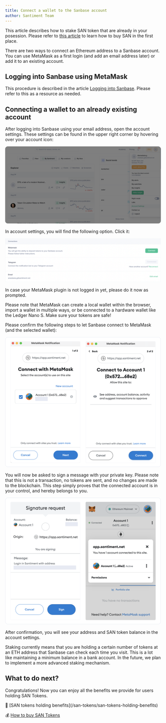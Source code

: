```yaml
---
title: Connect a wallet to the Sanbase account
author: Santiment Team
---
```


<Notebox type="pin">This article describes how to stake SAN token that are already in your posession. Please refer to [this article](/san-tokens/how-to-buy-san-tokens/) to learn how to buy SAN in the first place.</Notebox>

There are two ways to connect an Ethereum address to a Sanbase account. You can use MetaMask as a first login (and add an email address later) or add it to an existing account.

## Logging into Sanbase using MetaMask

This procedure is described in the article [Logging into Sanbase](/sanbase/logging-into-sanbase/). Please refer to this as a resource as needed.

## Connecting a wallet to an already existing account

After logging into Sanbase using your email address, open the account settings. These settings can be found in the upper right corner by hovering over your account icon:

![](41_account_settings_v2.png)

In account settings, you will find the following option. Click it:

![](44_connect_wallet_with_mm_v2.png)

In case your MetaMask plugin is not logged in yet, please do it now as prompted.

<Notebox type="note">Please note that MetaMask can create a local wallet within the browser, import a wallet in multiple ways, or be connected to a hardware wallet like the Ledger Nano S. Make sure your tokens are safe!</Notebox>

Please confirm the following steps to let Sanbase connect to MetaMask (and the selected wallet):

![](45_v2.png#noborder)

You will now be asked to sign a message with your private key. Please note that this is not a transaction, no tokens are sent, and no changes are made to the blockchain. This step simply proves that the connected account is in your control, and hereby belongs to you.

![](46_connect_wallet_with_mm_sign_v2.png#noborder)

After confirmation, you will see your address and SAN token balance in the account settings.

<Notebox type="note">Staking currently means that you are holding a certain number of tokens at an ETH address that Sanbase can check each time you visit. This is a lot like maintaining a minimum balance in a bank account. In the future, we plan to implement a more advanced staking mechanism.</Notebox>

## What to do next?

Congratulations! Now you can enjoy all the benefits we provide for users holding SAN Tokens.

<Resource title="Here are a few articles you might be interested in:">
💎 [SAN tokens holding benefits](/san-tokens/san-tokens-holding-benefits)

💰 [How to buy SAN Tokens](/san-tokens/how-to-buy-san-tokens)
</Resource>
